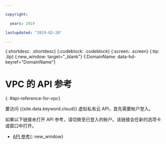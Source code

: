 ```yaml
---

copyright:

  years: 2019

lastupdated: "2019-02-20"

---
```


{:shortdesc: .shortdesc}
{:codeblock: .codeblock}
{:screen: .screen}
{:tip: .tip}
{:new_window: target="_blank"}
{:DomainName: data-hd-keyref="DomainName"}

# VPC 的 API 参考
{: #api-reference-for-vpc}

要访问 {{site.data.keyword.cloud}} 虚拟私有云 API，首先需要帐户登入。 

如果以下链接未打开 API 参考，请切换至已登入的帐户。该链接会在新的选项卡或窗口中打开。

* [API 参考](https://{DomainName}/apidocs/rias){: new_window}
